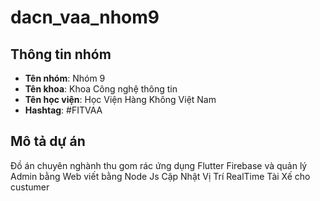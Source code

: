 # dacn_vaa_nhom9
## Thông tin nhóm

- **Tên nhóm**: Nhóm 9
- **Tên khoa**: Khoa Công nghệ thông tin 
- **Tên học viện**: Học Viện Hàng Không Việt Nam 
- **Hashtag**: #FITVAA

## Mô tả dự án
Đồ án chuyên nghành thu gom rác ứng dụng Flutter Firebase và quản lý Admin bằng Web viết bằng Node Js Cập Nhật Vị Trí RealTime Tài Xế cho custumer
